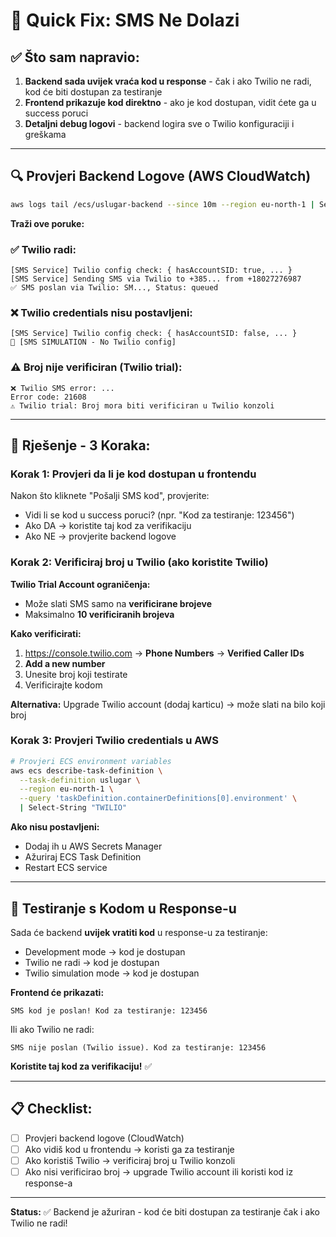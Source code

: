 # 🚨 Quick Fix: SMS Ne Dolazi

## ✅ Što sam napravio:

1. **Backend sada uvijek vraća kod u response** - čak i ako Twilio ne radi, kod će biti dostupan za testiranje
2. **Frontend prikazuje kod direktno** - ako je kod dostupan, vidit ćete ga u success poruci
3. **Detaljni debug logovi** - backend logira sve o Twilio konfiguraciji i greškama

---

## 🔍 Provjeri Backend Logove (AWS CloudWatch)

```bash
aws logs tail /ecs/uslugar-backend --since 10m --region eu-north-1 | Select-String "SMS|Twilio"
```

**Traži ove poruke:**

### ✅ Twilio radi:
```
[SMS Service] Twilio config check: { hasAccountSID: true, ... }
[SMS Service] Sending SMS via Twilio to +385... from +18027276987
✅ SMS poslan via Twilio: SM..., Status: queued
```

### ❌ Twilio credentials nisu postavljeni:
```
[SMS Service] Twilio config check: { hasAccountSID: false, ... }
📱 [SMS SIMULATION - No Twilio config]
```

### ⚠️ Broj nije verificiran (Twilio trial):
```
❌ Twilio SMS error: ...
Error code: 21608
⚠️ Twilio trial: Broj mora biti verificiran u Twilio konzoli
```

---

## 🎯 Rješenje - 3 Koraka:

### Korak 1: Provjeri da li je kod dostupan u frontendu

Nakon što kliknete "Pošalji SMS kod", provjerite:
- Vidi li se kod u success poruci? (npr. "Kod za testiranje: 123456")
- Ako DA → koristite taj kod za verifikaciju
- Ako NE → provjerite backend logove

### Korak 2: Verificiraj broj u Twilio (ako koristite Twilio)

**Twilio Trial Account ograničenja:**
- Može slati SMS samo na **verificirane brojeve**
- Maksimalno **10 verificiranih brojeva**

**Kako verificirati:**
1. https://console.twilio.com → **Phone Numbers** → **Verified Caller IDs**
2. **Add a new number**
3. Unesite broj koji testirate
4. Verificirajte kodom

**Alternativa:** Upgrade Twilio account (dodaj karticu) → može slati na bilo koji broj

### Korak 3: Provjeri Twilio credentials u AWS

```bash
# Provjeri ECS environment variables
aws ecs describe-task-definition \
  --task-definition uslugar \
  --region eu-north-1 \
  --query 'taskDefinition.containerDefinitions[0].environment' \
  | Select-String "TWILIO"
```

**Ako nisu postavljeni:**
- Dodaj ih u AWS Secrets Manager
- Ažuriraj ECS Task Definition
- Restart ECS service

---

## 🧪 Testiranje s Kodom u Response-u

Sada će backend **uvijek vratiti kod** u response-u za testiranje:
- Development mode → kod je dostupan
- Twilio ne radi → kod je dostupan
- Twilio simulation mode → kod je dostupan

**Frontend će prikazati:**
```
SMS kod je poslan! Kod za testiranje: 123456
```

Ili ako Twilio ne radi:
```
SMS nije poslan (Twilio issue). Kod za testiranje: 123456
```

**Koristite taj kod za verifikaciju!** ✅

---

## 📋 Checklist:

- [ ] Provjeri backend logove (CloudWatch)
- [ ] Ako vidiš kod u frontendu → koristi ga za testiranje
- [ ] Ako koristiš Twilio → verificiraj broj u Twilio konzoli
- [ ] Ako nisi verificirao broj → upgrade Twilio account ili koristi kod iz response-a

---

**Status:** ✅ Backend je ažuriran - kod će biti dostupan za testiranje čak i ako Twilio ne radi!

